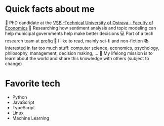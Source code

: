 # Quick facts about me

🏫 PhD candidate at the [VSB -Technical University of Ostrava - Faculty of Economics](https://www.ekf.vsb.cz/cs/)
🔬 Researching how sentiment analysis and topic modeling can help municipal governments help make better decisions
💻 Part of a tech research team at [profiq](https://www.profiq.com/)
📖 I like to read, mainly sci-fi and non-fiction
📚 Interested in far too much stuff: computer science, economics, psychology, philosophy, management, decision making, ...
🔭 My lifelong mission is to learn about the world and share this knowledge with others (subject to change)

# Favorite tech

- Python
- JavaScript
- TypeScript
- Linux
- Machine Learning
